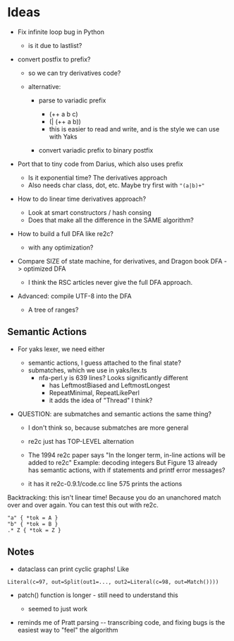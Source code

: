 Ideas
=====

- Fix infinite loop bug in Python
  - is it due to lastlist?

- convert postfix to prefix?
  - so we can try derivatives code?

  - alternative:
    - parse to variadic prefix
      - (++ a b c)
      - (| (++ a b))
      - this is easier to read and write, and is the style we can use with Yaks

    - convert variadic prefix to binary postfix

- Port that to tiny code from Darius, which also uses prefix
  - Is it exponential time?  The derivatives approach
  - Also needs char class, dot, etc.  Maybe try first with `"(a|b)+"`

- How to do linear time derivatives approach?
  - Look at smart constructors / hash consing
  - Does that make all the difference in the SAME algorithm?

- How to build a full DFA like re2c?
  - with any optimization?

- Compare SIZE of state machine, for derivatives, and Dragon book DFA ->
  optimized DFA
  - I think the RSC articles never give the full DFA approach.

- Advanced: compile UTF-8 into the DFA
  - A tree of ranges?

Semantic Actions
----------------

- For yaks lexer, we need either
  - semantic actions, I guess attached to the final state?
  - submatches, which we use in yaks/lex.ts
    - nfa-perl.y is 639 lines?  Looks significantly different
      - has LeftmostBiased and LeftmostLongest
	  - RepeatMinimal, RepeatLikePerl
      - it adds the idea of "Thread" I think?

- QUESTION: are submatches and semantic actions the same thing?
  - I don't think so, because submatches are more general
  - re2c just has TOP-LEVEL alternation

  - The 1994 re2c paper says 
    "In the longer term, in-line actions will be added to re2c"
    Example: decoding integers
    But Figure 13 already has semantic actions, with if statements and printf
    error messages?

  - it has it
    re2c-0.9.1/code.cc line 575 prints the actions

Backtracking: this isn't linear time!  Because you do an unanchored match over
and over again.  You can test this out with re2c.

    "a" { *tok = A }
    "b" { *tok = B }
    .* Z { *tok = Z }

Notes
-----

- dataclass can print cyclic graphs!  Like

```
Literal(c=97, out=Split(out1=..., out2=Literal(c=98, out=Match())))
```

- patch() function is longer - still need to understand this
  - seemed to just work

- reminds me of Pratt parsing -- transcribing code, and fixing bugs is the
  easiest way to "feel" the algorithm
